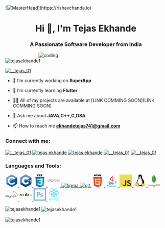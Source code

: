 [![MasterHead](https://knowledge.insead.edu/sites/knowledge/files/styles/1280x500/public/images/2016/04/gilles_hilary_the_professionalisation_of_cyber_criminals.jpg?itok=2rGOdJ__)](https://rishavchanda.io)
<h1 align="center">Hi 👋, I'm Tejas Ekhande</h1>
<h3 align="center">A Passionate Software Developer from India</h3>
<img align="right" alt="coding "width="400" src="https://www.lambdatest.com/resources/images/news24.gif">
<p align="left"> <img src="https://komarev.com/ghpvc/?username=tejasekhande1&label=Profile%20views&color=0e75b6&style=flat" alt="tejasekhande1" /> </p>

<p align="left"> <a href="https://twitter.com/__tejas_01" target="blank"><img src="https://img.shields.io/twitter/follow/__tejas_01?logo=twitter&style=for-the-badge" alt="__tejas_01" /></a> </p>

- 🔭 I’m currently working on **SuperApp**

- 🌱 I’m currently learning **Flutter**

- 👨‍💻 All of my projects are available at [LINK COMMING SOON](LINK COMMING SOON)

- 💬 Ask me about **JAVA,C++,C,DSA**

- 📫 How to reach me **ekhandetejas741@gmail.com**

<h3 align="left">Connect with me:</h3>
<p align="left">
<a href="https://twitter.com/__tejas_01" target="blank"><img align="center" src="https://raw.githubusercontent.com/rahuldkjain/github-profile-readme-generator/master/src/images/icons/Social/twitter.svg" alt="__tejas_01" height="30" width="40" /></a>
<a href="https://linkedin.com/in/tejas ekhande" target="blank"><img align="center" src="https://raw.githubusercontent.com/rahuldkjain/github-profile-readme-generator/master/src/images/icons/Social/linked-in-alt.svg" alt="tejas ekhande" height="30" width="40" /></a>
<a href="https://fb.com/tejas ekhande" target="blank"><img align="center" src="https://raw.githubusercontent.com/rahuldkjain/github-profile-readme-generator/master/src/images/icons/Social/facebook.svg" alt="tejas ekhande" height="30" width="40" /></a>
<a href="https://instagram.com/__tejas_01" target="blank"><img align="center" src="https://raw.githubusercontent.com/rahuldkjain/github-profile-readme-generator/master/src/images/icons/Social/instagram.svg" alt="__tejas_01" height="30" width="40" /></a>
<a href="https://www.leetcode.com/__tejas_01" target="blank"><img align="center" src="https://raw.githubusercontent.com/rahuldkjain/github-profile-readme-generator/master/src/images/icons/Social/leet-code.svg" alt="__tejas_01" height="30" width="40" /></a>
</p>

<h3 align="left">Languages and Tools:</h3>
<p align="left"> <a href="https://www.cprogramming.com/" target="_blank" rel="noreferrer"> <img src="https://raw.githubusercontent.com/devicons/devicon/master/icons/c/c-original.svg" alt="c" width="40" height="40"/> </a> <a href="https://www.w3schools.com/cpp/" target="_blank" rel="noreferrer"> <img src="https://raw.githubusercontent.com/devicons/devicon/master/icons/cplusplus/cplusplus-original.svg" alt="cplusplus" width="40" height="40"/> </a> <a href="https://www.w3schools.com/css/" target="_blank" rel="noreferrer"> <img src="https://raw.githubusercontent.com/devicons/devicon/master/icons/css3/css3-original-wordmark.svg" alt="css3" width="40" height="40"/> </a> <a href="https://expressjs.com" target="_blank" rel="noreferrer"> <img src="https://raw.githubusercontent.com/devicons/devicon/master/icons/express/express-original-wordmark.svg" alt="express" width="40" height="40"/> </a> <a href="https://www.figma.com/" target="_blank" rel="noreferrer"> <img src="https://www.vectorlogo.zone/logos/figma/figma-icon.svg" alt="figma" width="40" height="40"/> </a> <a href="https://git-scm.com/" target="_blank" rel="noreferrer"> <img src="https://www.vectorlogo.zone/logos/git-scm/git-scm-icon.svg" alt="git" width="40" height="40"/> </a> <a href="https://www.w3.org/html/" target="_blank" rel="noreferrer"> <img src="https://raw.githubusercontent.com/devicons/devicon/master/icons/html5/html5-original-wordmark.svg" alt="html5" width="40" height="40"/> </a> <a href="https://www.java.com" target="_blank" rel="noreferrer"> <img src="https://raw.githubusercontent.com/devicons/devicon/master/icons/java/java-original.svg" alt="java" width="40" height="40"/> </a> <a href="https://developer.mozilla.org/en-US/docs/Web/JavaScript" target="_blank" rel="noreferrer"> <img src="https://raw.githubusercontent.com/devicons/devicon/master/icons/javascript/javascript-original.svg" alt="javascript" width="40" height="40"/> </a> <a href="https://www.linux.org/" target="_blank" rel="noreferrer"> <img src="https://raw.githubusercontent.com/devicons/devicon/master/icons/linux/linux-original.svg" alt="linux" width="40" height="40"/> </a> <a href="https://www.mongodb.com/" target="_blank" rel="noreferrer"> <img src="https://raw.githubusercontent.com/devicons/devicon/master/icons/mongodb/mongodb-original-wordmark.svg" alt="mongodb" width="40" height="40"/> </a> <a href="https://www.mysql.com/" target="_blank" rel="noreferrer"> <img src="https://raw.githubusercontent.com/devicons/devicon/master/icons/mysql/mysql-original-wordmark.svg" alt="mysql" width="40" height="40"/> </a> <a href="https://nodejs.org" target="_blank" rel="noreferrer"> <img src="https://raw.githubusercontent.com/devicons/devicon/master/icons/nodejs/nodejs-original-wordmark.svg" alt="nodejs" width="40" height="40"/> </a> <a href="https://www.photoshop.com/en" target="_blank" rel="noreferrer"> <img src="https://raw.githubusercontent.com/devicons/devicon/master/icons/photoshop/photoshop-line.svg" alt="photoshop" width="40" height="40"/> </a> <a href="https://reactjs.org/" target="_blank" rel="noreferrer"> <img src="https://raw.githubusercontent.com/devicons/devicon/master/icons/react/react-original-wordmark.svg" alt="react" width="40" height="40"/> </a> </p>

<p><img align="left" src="https://github-readme-stats.vercel.app/api/top-langs?username=tejasekhande1&show_icons=true&locale=en&layout=compact" alt="tejasekhande1" /></p>

<p>&nbsp;<img align="center" src="https://github-readme-stats.vercel.app/api?username=tejasekhande1&show_icons=true&locale=en" alt="tejasekhande1" /></p>

<p><img align="center" src="https://github-readme-streak-stats.herokuapp.com/?user=tejasekhande1&" alt="tejasekhande1" /></p>

